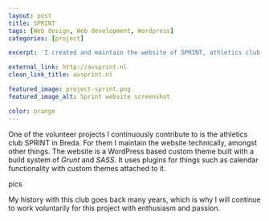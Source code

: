 ```yaml
---
layout: post
title: SPRINT
tags: [Web design, Web development, Wordpress]
categories: [project]

excerpt: 'I created and maintain the website of SPRINT, athletics club.'

external_link: http://avsprint.nl
clean_link_title: avsprint.nl

featured_image: project-sprint.png
featured_image_alt: Sprint website screenshot

color: orange
---
```


One of the volunteer projects I continuously contribute to is the athletics club SPRINT in Breda. For them I maintain the website technically, amongst other things. The website is a WordPress based custom theme built with a build system of *Grunt* and *SASS*. It uses plugins for things such as calendar functionality with custom themes attached to it.

pics

My history with this club goes back many years, which is why I will continue to work voluntarily for this project with enthusiasm and passion.
